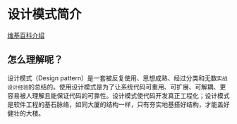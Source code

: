 # 设计模式简介

[维基百科介绍](https://zh.wikipedia.org/wiki/%E8%AE%BE%E8%AE%A1%E6%A8%A1%E5%BC%8F_(%E8%AE%A1%E7%AE%97%E6%9C%BA))

## 怎么理解呢？

设计模式（Design pattern）是一套被反复使用、思想成熟、经过分类和无数`实战设计经验`的总结的。使用设计模式是为了让系统代码可重用、可扩展、可解耦、更容易被人理解且能保证代码的可靠性。设计模式使代码开发真正工程化；设计模式是软件工程的基石脉络，如同大厦的结构一样，只有夯实地基搭好结构，才能盖好健壮的大楼。

